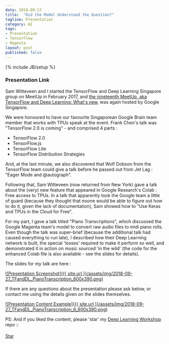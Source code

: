 ```yaml
---
date: 2018-09-27
title:  "Did the Model Understand the Question?"
tagline: Presentation
category: AI
tags:
- Presentation
- TensorFlow
- Magenta
layout: post
published: false
---
```

{% include JB/setup %}



### Presentation Link

Sam Witteveen and I started the TensorFlow and Deep Learning Singapore group on MeetUp in February 2017,
and [the nineteenth MeetUp, aka TensorFlow and Deep Learning: What's new](https://www.meetup.com/TensorFlow-and-Deep-Learning-Singapore/events/254809924/),
was again hosted by Google Singapore.


We were honoured to have our favourite Singaporean Google Brain team member that works with TPUs 
speak at the event.  Frank Chen's talk was "TensorFlow 2.0 is coming" - and comprised 4 parts :

*  TensorFlow 2.0
*  TensorFlow.js
*  TensorFlow Lite
*  TensorFlow Distribution Strategies

And, at the last minute, we also discovered that Wolf Dobson from the TensorFlow team could give a talk before
he passed out from Jet Lag : "Eager Mode and @autograph".

Following that, Sam Witteveen (now returned from New York) gave a talk about the (very) new feature that appeared in 
Google Research's Colab : Free access to TPUs.  In a talk that apparently took the Google team a little of 
guard (because they thought that noone would be able to figure out how to do it, given the lack of documentation),
Sam showed how to "Use Keras and TPUs in the Cloud for Free".

For my part, I gave a talk titled "Piano Transcriptions", which discussed the Google Magenta team's model 
to convert raw audio files to midi piano rolls.  Even though the talk was super-brief 
(because the additional talk had caused everything to run late), I described how their Deep Learning
network is built, the special 'losses' required to make it perform so well, and 
demonstrated it in action on music sourced 'in the wild' (the code for the enhanced Colab file is also available - see the slides for details).

<!--

"Raw Audio to Piano Transcription" - Martin Andrews

Google's Magenta team has created a network to convert raw audio files to 
a midi piano roll, and has now released the python backend, a Colab notebook and
an in-browser (local Javascript) version.  Martin will describe how their Deep Learning
network is built, the special 'losses' required to make it perform so well, and 
demonstrate it in action on music sourced 'in the wild'.


Outline:
  Magenta project : "Raw Audio to Piano Transcription in the web browser (TensorFlow.js)"
    Discussion:
      https://www.reddit.com/r/MachineLearning/comments/9hkwcp/p_raw_audio_to_piano_transcription_in_the_web/
    Original Blog :
      https://magenta.tensorflow.org/onsets-frames  
    Original Code :
      Copy Colab notebook into drive
        Installs a whole bunch of .deb files, as well as some python packages
        Need to upload audio file readable by librosa
          eg : 04 - 12 Etudes, op. 10 No. 4 in C sharp minor.mp3
          eg : 401 - Someone To Watch Over Me.ogg
        Both work *Pretty well*
          Upload cell may need a couple of attempts on same file (check for 'uploading text')
        Transcribe cell spends most time converting midi->audio for Play button
      Updates:
        Create separate directory for uploaded audio 
        Read all files in directory
    Javascript:
      https://piano-scribe.glitch.me/

    Questions : 
      Are the dynamics captured = YES, apparently
        frame_predictions.shape # (8099, 88)  Booleans 
        onset_predictions.shape # (8099, 88)  Booleans
        velocity_values.shape   # (8099, 88)  # values range :-0.51426625 ...  1.3687868

Advertise 
  Deep Learning Developer Module 1 : JumpStart
  Deep Learning Developer Module 2+ 
  TF&DL next == ?
  Interns
  
!-->


The slides for my talk are here :

<a href="http://redcatlabs.com/2018-09-27_TFandDL_PianoTranscription/" target="_blank">
![Presentation Screenshot]({{ site.url }}/assets/img/2018-09-27_TFandDL_PianoTranscription_600x390.png)
</a>

If there are any questions about the presentation please ask below, 
or contact me using the details given on the slides themselves.

<a href="http://redcatlabs.com/2018-09-27_TFandDL_PianoTranscription/#/6" target="_blank">
![Presentation Content Example]({{ site.url }}/assets/img/2018-09-27_TFandDL_PianoTranscription_6_600x390.png)
</a>




PS:  And if you liked the content, please 'star' my <a href="https://github.com/mdda/deep-learning-workshop" target="_blank">Deep Learning Workshop</a> repo ::
<!-- From :: https://buttons.github.io/ -->
<!-- Place this tag where you want the button to render. -->
<span style="position:relative;top:5px;">
<a aria-label="Star mdda/deep-learning-workshop on GitHub" data-count-aria-label="# stargazers on GitHub" data-count-api="/repos/mdda/deep-learning-workshop#stargazers_count" data-count-href="/mdda/deep-learning-workshop/stargazers" data-icon="octicon-star" href="https://github.com/mdda/deep-learning-workshop" class="github-button">Star</a>
<!-- Place this tag right after the last button or just before your close body tag. -->
<script async defer id="github-bjs" src="https://buttons.github.io/buttons.js"></script>
</span>

